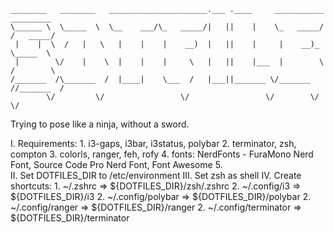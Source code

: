 ```
________   ________   ______________________.___ .____     ___________  _________
\______ \  \_____  \  \__    ___/\_   _____/|   ||    |    \_   _____/ /   _____/
 |    |  \  /   |   \   |    |    |    __)  |   ||    |     |    __)_  \_____  \ 
 |        \/    |    \  |    |    |     \   |   ||    |___  |        \ /        \
/_______  /\_______  /  |____|    \___  /   |___||_______ \/_______  //_______  /
        \/         \/                 \/                 \/        \/         \/ 
```

Trying to pose like a ninja, without a sword.


I.   Requirements:
    1.  i3-gaps, i3bar, i3status, polybar
    2.  terminator, zsh, compton
    3.  colorls, ranger, feh, rofy
    4.  fonts: NerdFonts - FuraMono Nerd Font, Source Code Pro Nerd Font, Font Awesome
    5.  
II.  Set DOTFILES_DIR to /etc/environment
III. Set zsh as shell
IV.  Create shortcuts:
    1. ~/.zshrc  ⇒  ${DOTFILES_DIR}/zsh/.zshrc
    2. ~/.config/i3  ⇒  ${DOTFILES_DIR}/i3
    2. ~/.config/polybar  ⇒  ${DOTFILES_DIR}/polybar
    2. ~/.config/ranger  ⇒  ${DOTFILES_DIR}/ranger
    2. ~/.config/terminator  ⇒  ${DOTFILES_DIR}/terminator
